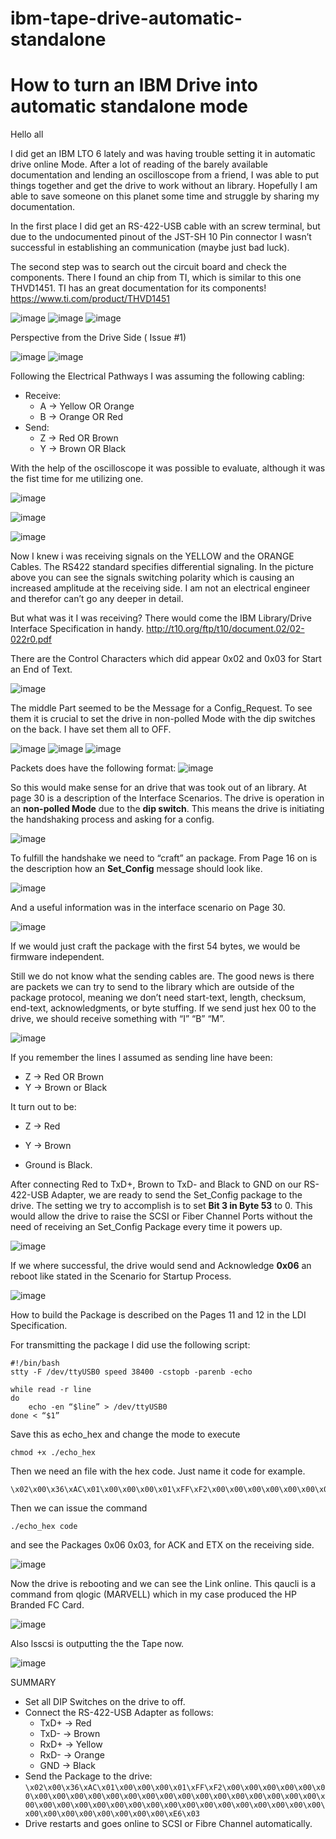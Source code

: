 # ibm-tape-drive-automatic-standalone
 # How to turn an IBM Drive into automatic standalone mode


Hello all 

I did get an IBM LTO 6  lately and was having trouble setting it in automatic drive online Mode. After a lot of reading of the barely available documentation and lending an oscilloscope from a friend, I was able to put things together and get the drive to work without an library. 
Hopefully I am able to save someone on this planet some time and struggle by sharing my documentation. 

In the first place I did get an RS-422-USB cable with an screw terminal, but due to the undocumented pinout of the JST-SH 10 Pin connector I wasn’t successful in establishing an communication (maybe just bad luck). 

The second step was to search out the circuit board and check the components. There I found an chip from TI, which is similar to this one THVD1451. TI has an great documentation for its components!
https://www.ti.com/product/THVD1451

![image](https://user-images.githubusercontent.com/98891123/152162290-752d8bbf-0fc4-456e-8809-531cda45393c.png)
![image](https://user-images.githubusercontent.com/98891123/152162314-c49de7ca-9f51-4cc7-95e9-9b17d5773d2e.png)
![image](https://user-images.githubusercontent.com/98891123/152162334-05ad65c0-9cbd-4c85-b72e-97fa1ea07222.png)

Perspective from the Drive Side ( Issue #1) 

![image](https://user-images.githubusercontent.com/98891123/152176847-c555ccfa-2e87-47ef-961c-52edfab7a02a.png)
![image](https://user-images.githubusercontent.com/98891123/152177129-d5e34251-cee9-4cab-a584-445cd794601d.png)


Following the Electrical Pathways  I was assuming the following cabling:
- Receive:
  - A → Yellow OR Orange
  -	B → Orange OR Red
- Send:
  -	Z → Red OR Brown 
  - Y → Brown OR Black

With the help of the  oscilloscope it was possible to evaluate, although it was the fist time for me utilizing one. 

![image](https://user-images.githubusercontent.com/98891123/152162736-84c0ad4c-1e22-429d-8ea6-106cb97cc356.png)

![image](https://user-images.githubusercontent.com/98891123/152162847-dea67800-ae85-40d9-96e9-71dc8a4ec280.png)

![image](https://user-images.githubusercontent.com/98891123/152162875-e5c36c60-7c8f-489d-ad4e-b6ffae3ece9c.png)


Now I knew i was receiving signals on the YELLOW and the ORANGE Cables. The RS422 standard specifies differential signaling. In the picture above you can see the signals switching polarity which is causing an increased amplitude at the receiving side. I am not an electrical engineer and therefor can’t go any deeper in detail. 

But what was it I was receiving? There would come the IBM Library/Drive Interface Specification in handy.  http://t10.org/ftp/t10/document.02/02-022r0.pdf

There are the Control Characters which did appear 0x02 and 0x03 for Start an End of Text.  

![image](https://user-images.githubusercontent.com/98891123/152162997-69e45124-c0a5-49d5-8c48-2b1768a3b464.png)


The middle Part seemed to be the Message for a Config_Request. To see them it is crucial to set the drive in non-polled Mode with the dip switches on the back. I have set them all to OFF. 

![image](https://user-images.githubusercontent.com/98891123/152163013-b7b6498f-39a3-4c2a-abce-3820d4816906.png)
![image](https://user-images.githubusercontent.com/98891123/152163053-b3efa985-fe00-4cc0-8fab-36bf3539d206.png)
![image](https://user-images.githubusercontent.com/98891123/152163067-5f7ea18a-5ebb-48a0-88ee-a48df08b76a9.png)


Packets does have the following format:
![image](https://user-images.githubusercontent.com/98891123/152163104-7ca47035-da86-4f52-a035-0a7329f9e351.png)


So this would make sense for an drive that was took out of an library. At page 30 is a description of the Interface Scenarios. The drive is operation in an **non-polled Mode** due to the **dip switch**. This means the drive is initiating the handshaking process and asking for a config. 

![image](https://user-images.githubusercontent.com/98891123/152163134-550e998d-d1a5-4380-a1e2-0156872dc25b.png)

To fulfill the handshake we need to “craft” an package. From Page 16 on is the description how an **Set_Config** message should look like. 

![image](https://user-images.githubusercontent.com/98891123/152163159-192aaf2d-7fc1-4f8c-a00b-b2d065ca246c.png)

And a useful information was in the interface scenario on Page 30. 

![image](https://user-images.githubusercontent.com/98891123/152163178-3bb03fc6-546f-48e1-960e-1ca4cb2b33c2.png)

If we would just craft the package with the first 54 bytes, we would be firmware independent. 

Still we do not know what the sending cables are. The good news is there are packets we can try to send to the library which are outside of the package protocol, meaning we don’t need start-text, length, checksum, end-text, acknowledgments, or byte stuffing. 
If we send just hex 00 to the drive, we should receive something with “I” “B” “M”. 

![image](https://user-images.githubusercontent.com/98891123/152163214-0588d6c0-9726-45c0-b103-f97ed7d57281.png)

If you remember the lines I assumed as sending line have been: 
- Z → Red OR Brown 
- Y → Brown or Black

It turn out to be: 
- Z → Red
- Y → Brown

- Ground is Black. 

After connecting Red to TxD+, Brown to TxD- and Black to GND on our  RS-422-USB Adapter, we are ready to send the Set_Config package to the drive. The setting we try to accomplish is to set **Bit 3 in Byte 53** to 0. 
This would allow the drive to raise the SCSI or Fiber Channel Ports without the need of receiving an Set_Config Package every time it powers up. 

![image](https://user-images.githubusercontent.com/98891123/152163290-d9100219-32f8-40ec-8fc1-91d1485469a5.png)

If we where successful, the drive would send and Acknowledge **0x06** an reboot like stated in the Scenario for Startup Process.

![image](https://user-images.githubusercontent.com/98891123/152163306-3f24bb5a-9139-402d-ac0a-e50cad04572a.png)

How to build the Package is described on the Pages 11 and 12 in the LDI Specification. 

For transmitting the package I did use the following script:
```
#!/bin/bash 
stty -F /dev/ttyUSB0 speed 38400 -cstopb -parenb -echo

while read -r line
do 
	echo -en “$line” > /dev/ttyUSB0
done < “$1”
```
Save this as echo_hex and change the mode to execute 
```
chmod +x ./echo_hex
```
Then we need an file with the hex code. Just name it code for example. 
```
\x02\x00\x36\xAC\x01\x00\x00\x00\x01\xFF\xF2\x00\x00\x00\x00\x00\x00\x00\x00\x00\x00\x00\x00\x00\x00\x00\x00\x00\x00\x00\x00\x00\x00\x00\x00\x00\x00\x00\x00\x00\x00\x00\x00\x00\x00\x00\x00\x00\x00\x00\x00\x00\x00\x00\x00\x00\x00\x00\xE6\x03
```

Then we can issue the command 
```
./echo_hex code
```
and see the Packages 0x06 0x03, for ACK and ETX on the receiving side. 

![image](https://user-images.githubusercontent.com/98891123/152163518-da7152b4-953a-43f7-9697-e13dda06578d.png)

Now the drive is rebooting and we can see the Link online. This qaucli is a command from qlogic (MARVELL) which in my case produced the HP Branded FC Card. 

![image](https://user-images.githubusercontent.com/98891123/152163541-30075b85-7de1-441d-9a2a-ce39d1bea7b2.png)

Also lsscsi is outputting the the Tape now. 

![image](https://user-images.githubusercontent.com/98891123/152163611-95b1c297-5de1-4b06-9e24-9f1be23f8520.png)


SUMMARY

- Set all DIP Switches on the drive to off. 
- Connect the  RS-422-USB Adapter as follows:
  - TxD+ → Red
  - TxD- → Brown
  - RxD+ → Yellow
  - RxD- → Orange
  - GND → Black
- Send the Package to the drive: ```
\x02\x00\x36\xAC\x01\x00\x00\x00\x01\xFF\xF2\x00\x00\x00\x00\x00\x00\x00\x00\x00\x00\x00\x00\x00\x00\x00\x00\x00\x00\x00\x00\x00\x00\x00\x00\x00\x00\x00\x00\x00\x00\x00\x00\x00\x00\x00\x00\x00\x00\x00\x00\x00\x00\x00\x00\x00\x00\x00\xE6\x03 ```
- Drive restarts and goes online to SCSI or Fibre Channel automatically.
